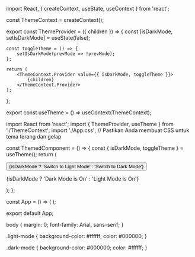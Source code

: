 <!-- file: ThemeContext.jsx -->

import React, { createContext, useState, useContext } from 'react';

const ThemeContext = createContext();

export const ThemeProvider = ({ children }) => {
const [isDarkMode, setIsDarkMode] = useState(false);

    const toggleTheme = () => {
        setIsDarkMode(prevMode => !prevMode);
    };

    return (
        <ThemeContext.Provider value={{ isDarkMode, toggleTheme }}>
            {children}
        </ThemeContext.Provider>
    );

};

export const useTheme = () => useContext(ThemeContext);

<!-- file: App.jsx -->

import React from 'react';
import { ThemeProvider, useTheme } from './ThemeContext';
import './App.css'; // Pastikan Anda membuat CSS untuk tema terang dan gelap

const ThemedComponent = () => {
const { isDarkMode, toggleTheme } = useTheme();
return (

<div className={isDarkMode ? 'dark-mode' : 'light-mode'}>
<button onClick={toggleTheme}>
{isDarkMode ? 'Switch to Light Mode' : 'Switch to Dark Mode'}
</button>
<p>{isDarkMode ? 'Dark Mode is On' : 'Light Mode is On'}</p>
</div>
);
};

const App = () => (
<ThemeProvider>
<ThemedComponent />
</ThemeProvider>
);

export default App;

<!-- file: app.css -->

body {
margin: 0;
font-family: Arial, sans-serif;
}

.light-mode {
background-color: #ffffff;
color: #000000;
}

.dark-mode {
background-color: #000000;
color: #ffffff;
}
